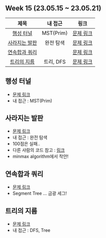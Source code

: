 ## Week 15 (23.05.15 ~ 23.05.21)
| 제목 | 내 접근 | 링크 |
| :--: | :--: | :--: |
| [행성 터널](#행성-터널) | MST(Prim) | [문제 링크](https://www.acmicpc.net/problem/2887) |
| [사라지는 발판](#사라지는-발판) | 완전 탐색 | [문제 링크](https://school.programmers.co.kr/learn/courses/30/lessons/92345) |
| [연속합과 쿼리](#연속합과-쿼리) | | [문제 링크](https://www.acmicpc.net/problem/16993) |
| [트리의 지름](#트리의-지름) |     트리, DFS      | [문제 링크](https://www.acmicpc.net/problem/1167) |


## 행성 터널
- [문제 링크](https://www.acmicpc.net/problem/2887)
- 내 접근 : MST(Prim)

## 사라지는 발판
- [문제 링크](https://school.programmers.co.kr/learn/courses/30/lessons/92345)
- 내 접근 : 완전 탐색
- 100점은 실패..
- 다른 사람의 코드 참고 : [링크](https://blog.encrypted.gg/1032)
- minmax algorithm에서 착안!

## 연속합과 쿼리
- [문제 링크](https://www.acmicpc.net/problem/16993)
- Segment Tree ... 금광 세그!

## 트리의 지름
- [문제 링크](https://www.acmicpc.net/problem/1167)
- 내 접근 : DFS, Tree
